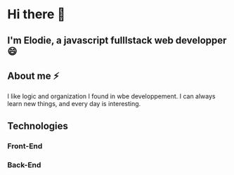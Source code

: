 # Hi there 👋

##  I'm Elodie, a javascript fulllstack web developper 😄

## About me ⚡
I like logic and organization I found in wbe developpement. I can always learn new things, and every day is interesting.

## Technologies

### Front-End


### Back-End

<!--
**ElodieFaivre/ElodieFaivre** is a ✨ _special_ ✨ repository because its `README.md` (this file) appears on your GitHub profile.

Here are some ideas to get you started:

- 🔭 I’m currently working on ...
- 🌱 I’m currently learning ...
- 👯 I’m looking to collaborate on ...
- 🤔 I’m looking for help with ...
- 💬 Ask me about ...
- 📫 How to reach me: ...
- 😄 Pronouns: ...
- ⚡ Fun fact: ...
-->
